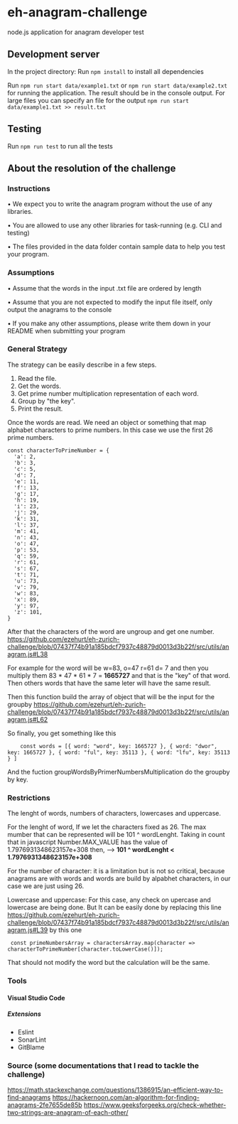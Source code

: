 # eh-anagram-challenge
node.js application for anagram developer test

## Development server
In the project directory: 
Run `npm install` to install all dependencies

Run `npm run start data/example1.txt` or `npm run start data/example2.txt` for running the application. The result should be in the console output. For large files you can specify an file for the output `npm run start data/example1.txt >> result.txt`

## Testing
Run `npm run test` to run all the tests
 
## About the resolution of the challenge

### Instructions 
• We expect you to write the anagram program without the use of any libraries.

• You are allowed to use any other libraries for task-running (e.g. CLI and testing)

• The files provided in the data folder contain sample data to help you test your program.

### Assumptions 
• Assume that the words in the input .txt file are ordered by length

• Assume that you are not expected to modify the input file itself, only output the 
anagrams to the console

• If you make any other assumptions, please write them down in your README when 
submitting your program

### General Strategy 
The strategy can be easily describe in a few steps.
1. Read the file.
2. Get the words.
3. Get prime number multiplication representation of each word.
4. Group by "the key".
5. Print the result.

Once the words are read. We need an object or something that map alphabet characters to prime numbers. In this case we use the first 26 prime numbers.
```
const characterToPrimeNumber = {
  'a': 2,
  'b': 3,
  'c': 5,
  'd': 7,
  'e': 11,
  'f': 13,
  'g': 17,
  'h': 19,
  'i': 23,
  'j': 29,
  'k': 31,
  'l': 37,
  'm': 41,
  'n': 43,
  'o': 47,
  'p': 53,
  'q': 59,
  'r': 61,
  's': 67,
  't': 71,
  'u': 73,
  'v': 79,
  'w': 83,
  'x': 89,
  'y': 97,
  'z': 101,
}
```
After that the characters of the word are ungroup and get one number.
https://github.com/ezehurt/eh-zurich-challenge/blob/07437f74b91a185bdcf7937c48879d0013d3b22f/src/utils/anagram.js#L38

For example for the word will be  w=83, o=47 r=61 d= 7 and then you multiply them 83 * 47 * 61 * 7 = **1665727** and that is the "key" of that word.
Then others words that have the same leter will have the same result.

Then this function build the array of object that will be the input for the groupby
https://github.com/ezehurt/eh-zurich-challenge/blob/07437f74b91a185bdcf7937c48879d0013d3b22f/src/utils/anagram.js#L62

So finally, you get something like this
```
    const words = [{ word: "word", key: 1665727 }, { word: "dwor", key: 1665727 }, { word: "ful", key: 35113 }, { word: "lfu", key: 35113 } ]
```

And the fuction groupWordsByPrimerNumbersMultiplication do the groupby by key. 


### Restrictions
The lenght of words, numbers of characters, lowercases and uppercase. 

For the lenght of word, If we let the characters fixed as 26. The max mumber that can be represented will be 101 ^ wordLenght. Taking in count that in javascript Number.MAX_VALUE has the value of 1.7976931348623157e+308 then, --> **101 ^ wordLenght < 1.7976931348623157e+308**

For the number of character: it is a limitation but is not so critical, because anagrams are with words and words are build by alpabhet characters, in our case we are just using 26.

Lowercase and uppercase: For this case, any check on upercase and lowercase are being done. But It can be easily done by replacing this line https://github.com/ezehurt/eh-zurich-challenge/blob/07437f74b91a185bdcf7937c48879d0013d3b22f/src/utils/anagram.js#L39
by this one
```
 const primeNumbersArray = charactersArray.map(character => characterToPrimeNumber[character.toLowerCase()]);
``` 
That should not modify the word but the calculation will be the same.



### Tools
#### Visual Studio Code
##### Extensions
 - Eslint
 - SonarLint
 - GitBlame

### Source (some documentations that I read to tackle the challenge)

https://math.stackexchange.com/questions/1386915/an-efficient-way-to-find-anagrams
https://hackernoon.com/an-algorithm-for-finding-anagrams-2fe7655de85b
https://www.geeksforgeeks.org/check-whether-two-strings-are-anagram-of-each-other/

